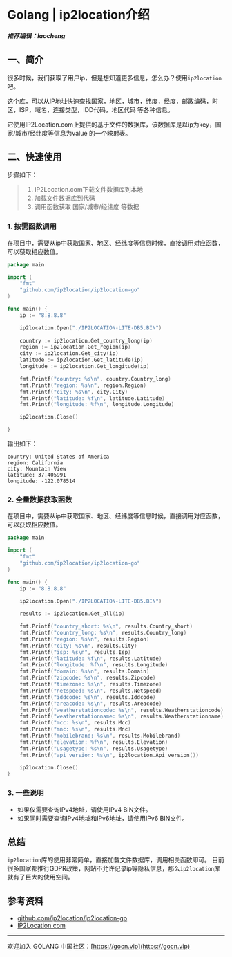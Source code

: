 # Golang | ip2location介绍

##### 推荐编辑：laocheng

## 一、简介 
很多时候，我们获取了用户ip，但是想知道更多信息，怎么办？使用`ip2location`吧。

这个库，可以从IP地址快速查找国家，地区，城市，纬度，经度，邮政编码，时区，ISP，域名，连接类型，IDD代码，地区代码 等各种信息。

它使用IP2Location.com上提供的基于文件的数据库，该数据库是以ip为key，国家/城市/经纬度等信息为value 的一个映射表。

## 二、快速使用
步骤如下：
> 1. IP2Location.com下载文件数据库到本地
> 2. 加载文件数据库到代码
> 3. 调用函数获取 国家/城市/经纬度 等数据


### 1. 按需函数调用

在项目中，需要从ip中获取国家、地区、经纬度等信息时候，直接调用对应函数，可以获取相应数值。

```go
package main

import (
    "fmt"
    "github.com/ip2location/ip2location-go"
)

func main() {
    ip := "8.8.8.8"

    ip2location.Open("./IP2LOCATION-LITE-DB5.BIN")
    
    country := ip2location.Get_country_long(ip)
    region := ip2location.Get_region(ip)
    city := ip2location.Get_city(ip)
    latitude := ip2location.Get_latitude(ip)
    longitude := ip2location.Get_longitude(ip)

    fmt.Printf("country: %s\n", country.Country_long)
    fmt.Printf("region: %s\n", region.Region)
    fmt.Printf("city: %s\n", city.City)
    fmt.Printf("latitude: %f\n", latitude.Latitude)
    fmt.Printf("longitude: %f\n", longitude.Longitude)

    ip2location.Close()

}
```
输出如下：
```
country: United States of America
region: California
city: Mountain View
latitude: 37.405991
longitude: -122.078514
```

### 2. 全量数据获取函数

在项目中，需要从ip中获取国家、地区、经纬度等信息时候，直接调用对应函数，可以获取相应数值。

```go
package main

import (
    "fmt"
    "github.com/ip2location/ip2location-go"
)

func main() {
    ip := "8.8.8.8"
    
    ip2location.Open("./IP2LOCATION-LITE-DB5.BIN")

    results := ip2location.Get_all(ip)

    fmt.Printf("country_short: %s\n", results.Country_short)
    fmt.Printf("country_long: %s\n", results.Country_long)
    fmt.Printf("region: %s\n", results.Region)
    fmt.Printf("city: %s\n", results.City)
    fmt.Printf("isp: %s\n", results.Isp)
    fmt.Printf("latitude: %f\n", results.Latitude)
    fmt.Printf("longitude: %f\n", results.Longitude)
    fmt.Printf("domain: %s\n", results.Domain)
    fmt.Printf("zipcode: %s\n", results.Zipcode)
    fmt.Printf("timezone: %s\n", results.Timezone)
    fmt.Printf("netspeed: %s\n", results.Netspeed)
    fmt.Printf("iddcode: %s\n", results.Iddcode)
    fmt.Printf("areacode: %s\n", results.Areacode)
    fmt.Printf("weatherstationcode: %s\n", results.Weatherstationcode)
    fmt.Printf("weatherstationname: %s\n", results.Weatherstationname)
    fmt.Printf("mcc: %s\n", results.Mcc)
    fmt.Printf("mnc: %s\n", results.Mnc)
    fmt.Printf("mobilebrand: %s\n", results.Mobilebrand)
    fmt.Printf("elevation: %f\n", results.Elevation)
    fmt.Printf("usagetype: %s\n", results.Usagetype)
    fmt.Printf("api version: %s\n", ip2location.Api_version())

    ip2location.Close()
}
```

### 3. 一些说明
* 如果仅需要查询IPv4地址，请使用IPv4 BIN文件。
* 如果同时需要查询IPv4地址和IPv6地址，请使用IPv6 BIN文件。


## 总结

`ip2location`库的使用非常简单，直接加载文件数据库，调用相关函数即可。
目前很多国家都推行GDPR政策，网站不允许记录ip等隐私信息，那么`ip2location`库就有了巨大的使用空间。

## 参考资料

* [github.com/ip2location/ip2location-go](github.com/ip2location/ip2location-go)
* [IP2Location.com](IP2Location.com)

---

欢迎加入 GOLANG 中国社区：[https://gocn.vip](https://gocn.vip)






















